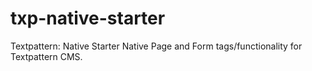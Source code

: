txp-native-starter
=====================

Textpattern: Native Starter
Native Page and Form tags/functionality for Textpattern CMS.
